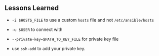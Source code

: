 ## Lessons Learned

- `-i $HOSTS_FILE` to use a custom `hosts` file and not `/etc/ansible/hosts`
- `-u $USER` to connect with
- `--private-key=$PATH_TO_KEY_FILE` for private key file

- use `ssh-add` to add your private key.